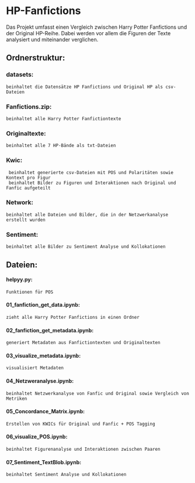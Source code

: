 # HP-Fanfictions

Das Projekt umfasst einen Vergleich zwischen Harry Potter Fanfictions und der Original HP-Reihe. Dabei werden vor allem die Figuren der Texte analysiert und miteinander verglichen. 

## Ordnerstruktur: 

### datasets: 
    beinhaltet die Datensätze HP Fanfictions und Original HP als csv-Dateien

### Fanfictions.zip:
    beinhaltet alle Harry Potter Fanfictiontexte

### Originaltexte:
    beinhaltet alle 7 HP-Bände als txt-Dateien

### Kwic:
     beinhaltet generierte csv-Dateien mit POS und Polaritäten sowie Kontext pro Figur
     beinhaltet Bilder zu Figuren und Interaktionen nach Original und Fanfic aufgeteilt

### Network: 
    beinhaltet alle Dateien und Bilder, die in der Netzwerkanalyse erstellt wurden

### Sentiment:
    beinhaltet alle Bilder zu Sentiment Analyse und Kollokationen

## Dateien:

#### helpyy.py: 
    Funktionen für POS

#### 01_fanfiction_get_data.ipynb:
    zieht alle Harry Potter Fanfictions in einen Ordner

#### 02_fanfiction_get_metadata.ipynb:
    generiert Metadaten aus Fanfictiontexten und Originaltexten

#### 03_visualize_metadata.ipynb:
    visualisiert Metadaten

#### 04_Netzweranalyse.ipynb:
    beinhaltet Netzwerkanalyse von Fanfic und Original sowie Vergleich von Metriken

#### 05_Concordance_Matrix.ipynb:
    Erstellen von KWICs für Original und Fanfic + POS Tagging

#### 06_visualize_POS.ipynb:  
    beinhaltet Figurenanalyse und Interaktionen zwischen Paaren

#### 07_Sentiment_TextBlob.ipynb:
    beinhaltet Sentiment Analyse und Kollokationen



```python

```
